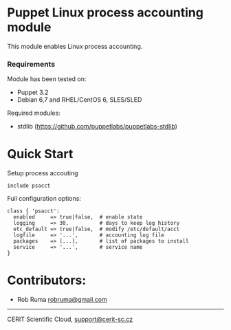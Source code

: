 # Puppet Linux process accounting module

This module enables Linux process accounting.

### Requirements

Module has been tested on:

* Puppet 3.2
* Debian 6,7 and RHEL/CentOS 6, SLES/SLED

Required modules:

* stdlib (https://github.com/puppetlabs/puppetlabs-stdlib)

# Quick Start

Setup process accouting

```puppet
include psacct
```

Full configuration options:

```puppet
class { 'psacct':
  enabled     => true|false,  # enable state
  logging     => 30,          # days to keep log history
  etc_default => true|false,  # modify /etc/default/acct
  logfile     => '...',       # accounting log file
  packages    => [...],       # list of packages to install
  service     => '...',       # service name
}
```

# Contributors:

* Rob Ruma <robruma@gmail.com>

***

CERIT Scientific Cloud, <support@cerit-sc.cz>
